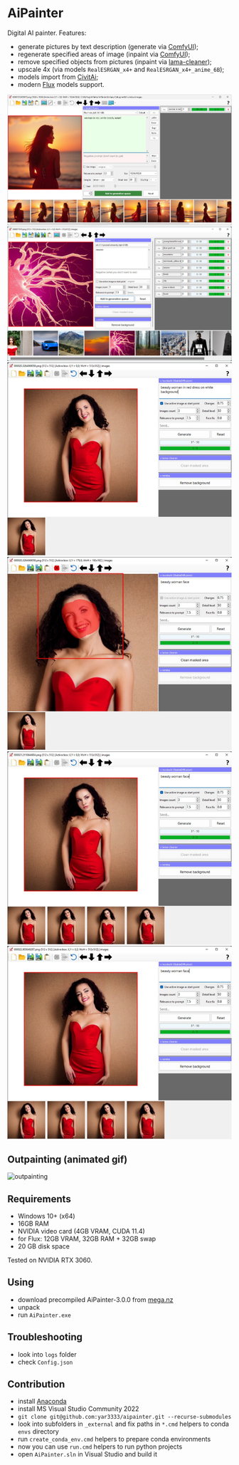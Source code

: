 # AiPainter

Digital AI painter. Features:
 
 * generate pictures by text description (generate via [ComfyUI](https://github.com/comfyanonymous/ComfyUI));
 * regenerate specified areas of image (inpaint via [ComfyUI](https://github.com/comfyanonymous/ComfyUI));
 * remove specified objects from pictures (inpaint via [lama-cleaner](https://github.com/Sanster/lama-cleaner));
 * upscale 4x (via models `RealESRGAN_x4+` and `RealESRGAN_x4+_anime_6B`);
 * models import from [CivitAi](https://civitai.com/);
 * modern [Flux](https://civitai.com/models/618692/flux) models support.

![screenshot-06](screenshots/screenshot-06.jpg)
![screenshot-01](screenshots/screenshot-01.jpg)
![screenshot-02](screenshots/screenshot-02.jpg)
![screenshot-03](screenshots/screenshot-03.jpg)
![screenshot-04](screenshots/screenshot-04.jpg)
![screenshot-05](screenshots/screenshot-05.jpg)


## Outpainting (animated gif)

![outpainting](screenshots/outpainting.gif)


## Requirements

 * Windows 10+ (x64)
 * 16GB RAM
 * NVIDIA video card (4GB VRAM, CUDA 11.4)
 * for Flux: 12GB VRAM, 32GB RAM + 32GB swap
 * 20 GB disk space

Tested on NVIDIA RTX 3060.
 

## Using

 * download precompiled AiPainter-3.0.0 from [mega.nz](https://mega.nz/file/hs1FRRgY#V2dWoXhjZ3EEDUUD9F-aKyuzt_fl6FDwc2c1K8ao9eY)
 * unpack
 * run `AiPainter.exe`


## Troubleshooting

 * look into `logs` folder
 * check `Config.json`


## Contribution

 * install [Anaconda](https://docs.anaconda.com/anaconda/install/windows/)
 * install MS Visual Studio Community 2022
 * `git clone git@github.com:yar3333/aipainter.git --recurse-submodules`
 * look into subfolders in `_external` and fix paths in `*.cmd` helpers to conda `envs` directory
 * run `create_conda_env.cmd` helpers to prepare conda environments
 * now you can use `run.cmd` helpers to run python projects
 * open `AiPainter.sln` in Visual Studio and build it
